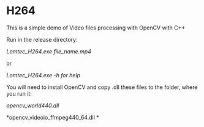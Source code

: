 # H264

This is a simple demo of Video files processing with OpenCV with C++

Run in the release directory:

*Lomtec_H264.exe file_name.mp4*

or

*Lomtec_H264.exe -h  for help*

You will need to install OpenCV and copy .dll these files to the folder, where you run it:

*opencv_world440.dll*

*opencv_videoio_ffmpeg440_64.dll *
